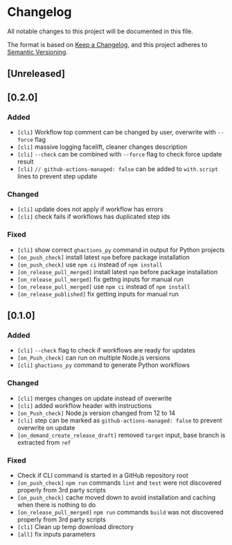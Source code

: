 # Changelog
All notable changes to this project will be documented in this file.

The format is based on [Keep a Changelog](https://keepachangelog.com/en/1.0.0/),
and this project adheres to [Semantic Versioning](https://semver.org/spec/v2.0.0.html).

## [Unreleased]

## [0.2.0]
### Added
- `[cli]` Workflow top comment can be changed by user, overwrite with `--force` flag
- `[cli]` massive logging facelift, cleaner changes description
- `[cli]` `--check` can be combined with `--force` flag to check force update result
- `[cli]` `// github-actions-managed: false` can be added to `with.script` lines to prevent step update

### Changed
- `[cli]` update does not apply if workflow has errors
- `[cli]` check fails if workflows has duplicated step ids

### Fixed
- `[cli]` show correct `ghactions_py` command in output for Python projects
- `[on_push_check]` install latest `npm` before package installation
- `[on_push_check]` use `npm ci` instead of `npm install`
- `[on_release_pull_merged]` install latest `npm` before package installation
- `[on_release_pull_merged]` fix gettng inputs for manual run
- `[on_release_pull_merged]` use `npm ci` instead of `npm install`
- `[on_release_published]` fix getting inputs for manual run

## [0.1.0]
### Added
- `[cli]` `--check` flag to check if workflows are ready for updates
- `[on_Push_check]` can run on multiple Node.js versions
- `[cli]` `ghactions_py` command to generate Python workflows

### Changed
- `[cli]` merges changes on update instead of overwrite
- `[cli]` added workflow header with instructions
- `[on_Push_check]` Node.js version changed from 12 to 14
- `[cli]` step can be marked as `github-actions-managed: false` to prevent overwrite on update
- `[on_demand_create_release_draft]` removed `target` input, base branch is extracted from `ref`

### Fixed
- Check if CLI command is started in a GitHub repository root
- `[on_push_check]` `npm run` commands `lint` and `test` were not discovered properly from 3rd party scripts
- `[on_push_check]` cache moved down to avoid installation and caching when there is nothing to do
- `[on_release_pull_merged]` `npm run` commands `build` was not discovered properly from 3rd party scripts
- `[cli]` Clean up temp download directory
- `[all]` fix inputs parameters